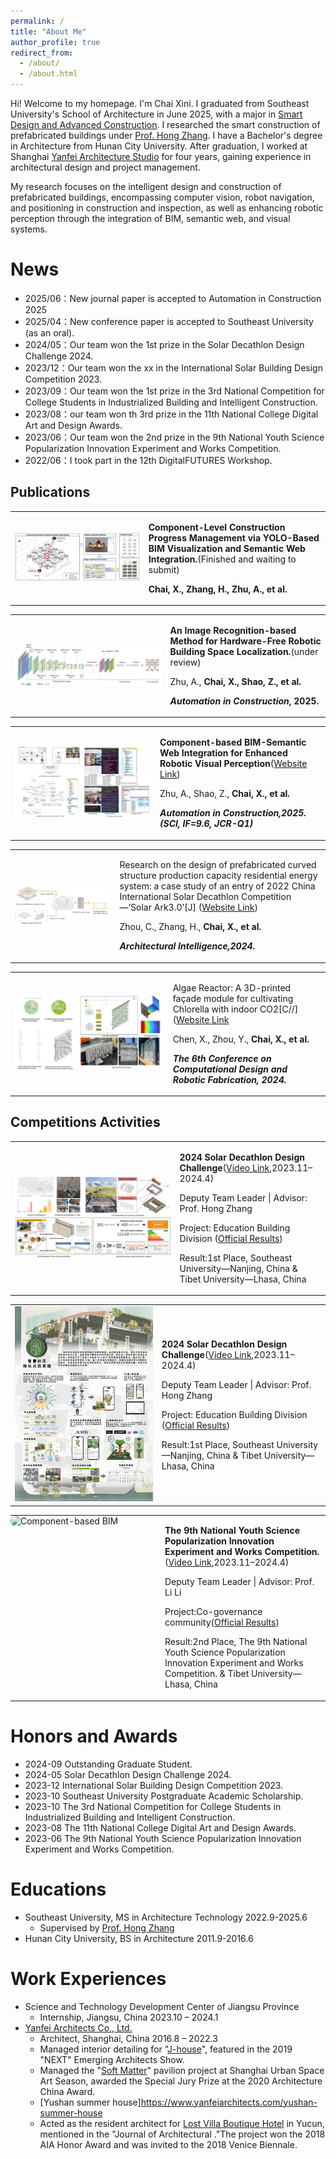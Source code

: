 ```yaml
---
permalink: /
title: "About Me"
author_profile: true
redirect_from: 
  - /about/
  - /about.html
---
```


Hi! Welcome to my homepage. I'm Chai Xini. I graduated from Southeast University's School of Architecture in June 2025, with a major in [Smart Design and Advanced Construction](https://arch.seu.edu.cn/2022/0602/c9118a410612/page.htm). I researched the smart construction of prefabricated buildings under [Prof. Hong Zhang](https://arch.seu.edu.cn/zh/main.psp). I have a Bachelor's degree in Architecture from Hunan City University. After graduation, I worked at Shanghai [Yanfei Architecture Studio](https://www.yanfeiarchitects.com/) for four years, gaining experience in architectural design and project management.

My research focuses on the intelligent design and construction of prefabricated buildings, encompassing computer vision, robot navigation, and positioning in construction and inspection, as well as enhancing robotic perception through the integration of BIM, semantic web, and visual systems.



News
======
* 2025/06：New journal paper is accepted to Automation in Construction 2025
* 2025/04：New conference paper is accepted to Southeast University (as an oral).
* 2024/05：Our team won the 1st prize in the Solar Decathlon Design Challenge 2024.
* 2023/12：Our team won the xx in the International Solar Building Design Competition 2023.
* 2023/09：Our team won the 1st prize in the 3rd National Competition for College Students in Industrialized Building and Intelligent Construction.
* 2023/08：our team won th 3rd prize in the 11th National College Digital Art and Design Awards.
* 2023/06：Our team won the 2nd prize in the 9th National Youth Science Popularization Innovation Experiment and Works Competition.
* 2022/06：I took part in the 12th DigitalFUTURES Workshop.


Publications
------
<table class="about-entry">
  <tr>
    <td class="left">
      <img src="/images/2025_Construction management.jpg" alt="Construction Management">
    </td>
    <td>
      <p><strong>Component-Level Construction Progress Management via YOLO-Based BIM Visualization and Semantic Web Integration.</strong>(Finished and waiting to submit)</p>
      <p><strong>Chai, X.,<strong> Zhang, H., Zhu, A., et al.</p>
    </td>
  </tr>
</table>
        
<!-- 与上一表格之间留一空行 -->
<table class="about-entry">
  <tr>
    <td class="left">
      <img src="/images/2025_Recognition location.jpg" alt="Recognition Location">
    </td>
    <td>
      <p><strong>An Image Recognition-based Method for Hardware-Free Robotic Building Space Localization.</strong>(under review)</p>
      <p>Zhu, A.,  <strong>Chai, X.,  <strong> Shao, Z., et al.</p>
      <p><em>Automation in Construction</em>, 2025.</p>
    </td>
  </tr>
</table>
    
<!-- 与上一表格之间留一空行 -->
<table class="about-entry">
  <tr>
    <td class="left">
      <img src="/images/2025_Component-based.jpg" alt="Component-base BIM">
    </td>
    <td>
      <p><strong>Component-based BIM-Semantic Web Integration for Enhanced Robotic Visual Perception</strong>(<a href="https://doi.org/10.1016/j.autcon.2025.106270" target="_blank">Website Link</a>)</p>
      <p>Zhu, A., Shao, Z., <strong> Chai, X.,<strong> et al. </p>
      <p><em>Automation in Construction<em>,2025. (SCI, IF=9.6, JCR-Q1)</p>
    </td>
  </tr>
</table>

<!-- 与上一表格之间留一空行 -->
<table class="about-entry">
  <tr>
    <td class="left">
      <img src="/images/2024_SA3.0.jpg" alt="SA3.0 energy">
    </td>
    <td>
      <p>Research on the design of prefabricated curved structure production capacity residential energy system: a case study of an entry of 2022 China International Solar Decathlon Competition—‘Solar Ark3.0’[J]</strong> (<a href="https://doi.org/10.1016/j.autcon.2025.106270" target="_blank">Website Link</a>)</p>
      <p>Zhou, C., Zhang, H., <strong>Chai, X., <strong> et al.</p>
      <p><em>Architectural Intelligence<em>,2024.</p>
    </td>
  </tr>
</table>

<!-- 与上一表格之间留一空行 -->
<table class="about-entry">
  <tr>
    <td class="left">
      <img src="/images/2024_Algae_Reactor.jpg" alt="Alage Reactor">
    </td>
    <td>
      <p>Algae Reactor: A 3D-printed façade module for cultivating Chlorella with indoor CO2[C//]</strong> (<a href="https://link.springer.com/chapter/10.1007/978-981-96-3433-0_14" target="_blank">Website Link</a></p>
      <p>Chen, X., Zhou, Y., <strong>Chai, X.,<strong> et al.</p>
      <p><em>The 6th Conference on Computational Design and Robotic Fabrication<em>, 2024.</p>
    </td>
  </tr>
</table>


Competitions Activities
------
<!-- 与上一表格之间留一空行 -->
<table class="about-entry">
  <tr>
    <td class="left">
      <img src="/images/2024_Solar_Decathlon.jpg" alt="Alage Reactor">
    </td>
    <td>
      <p><strong>2024 Solar Decathlon Design Challenge</strong>(<a href="https://www.youtube.com/watch?v=v8HBQzMONmI" target="_blank">Video Link</a>,2023.11–2024.4)</p>
      <p>Deputy Team Leader | Advisor: Prof. Hong Zhang</p></p>
      <p>Project: Education Building Division (<a href="https://www.solardecathlon.gov/past/design/2024/results" target="_blank">Official Results</a>)</p>
      <p>Result:1st Place, Southeast University—Nanjing, China & Tibet University—Lhasa, China</p>
    </td>
  </tr>
</table>

<!-- 与上一表格之间留一空行 -->
<table class="about-entry">
  <tr>
    <td class="left">
      <img src="/images/2023_cooperative system.jpg" alt="Green Community">
    </td>
    <td>
      <p><strong>2024 Solar Decathlon Design Challenge</strong>(<a href="https://www.youtube.com/watch?v=v8HBQzMONmI" target="_blank">Video Link</a>,2023.11–2024.4)</p>
      <p>Deputy Team Leader | Advisor: Prof. Hong Zhang</p></p>
      <p>Project: Education Building Division (<a href="https://www.solardecathlon.gov/past/design/2024/results" target="_blank">Official Results</a>)</p>
      <p>Result:1st Place, Southeast University—Nanjing, China & Tibet University—Lhasa, China</p>
    </td>
  </tr>
</table>

<table style="border:none; border-collapse:collapse; width:100%; margin:0; padding:0;">
  <tr style="border:none;">
    <!-- 左侧图片 -->
    <td style="width:220px; border:none; vertical-align:top; padding:0 20px 0 0;">
      <img src="/images/2024_.jpg" alt="Component-based BIM" style="width:100%; height:auto; border-radius:8px;">
    </td>
    <!-- 右侧文字 -->
    <td style="border:none; vertical-align:top;">
      <p><strong>The 9th National Youth Science Popularization Innovation Experiment and Works Competition.</strong>(<a href="https://www.youtube.com/watch?v=v8HBQzMONmI" target="_blank">Video Link</a>,2023.11–2024.4)</p>
      <p>Deputy Team Leader | Advisor: Prof. Li Li</p>
      <p>Project:Co-governance community(<a href="https://www.solardecathlon.gov/past/design/2024/results" target="_blank">Official Results</a>)</p>
      <p>Result:2nd Place, The 9th National Youth Science Popularization Innovation Experiment and Works Competition. & Tibet University—Lhasa, China</p>
    </td>
  </tr>
</table>




Honors and Awards
======
* 2024-09 Outstanding Graduate Student.
* 2024-05 Solar Decathlon Design Challenge 2024.
* 2023-12 International Solar Building Design Competition 2023.
* 2023-10 Southeast University Postgraduate Academic Scholarship.
* 2023-10 The 3rd National Competition for College Students in Industrialized Building and Intelligent Construction.
* 2023-08 The 11th National College Digital Art and Design Awards.
* 2023-06 The 9th National Youth Science Popularization Innovation Experiment and Works Competition.

Educations
======
* Southeast University, MS in Architecture Technology 2022.9-2025.6
  * Supervised by [Prof. Hong Zhang](https://arch.seu.edu.cn/zh/main.psp)
* Hunan City University, BS in Architecture 2011.9-2016.6


Work Experiences
======
* Science and Technology Development Center of Jiangsu Province
  * Internship, Jiangsu, China 2023.10 – 2024.1
* [Yanfei Architects Co., Ltd.](https://www.yanfeiarchitects.com/)
  * Architect, Shanghai, China 2016.8 – 2022.3
  * Managed interior detailing for "[J-house](https://www.yanfeiarchitects.com/j-house)", featured in the 2019 "NEXT" Emerging Architects Show. 
  * Managed the "[Soft Matter](https://www.yanfeiarchitects.com/soft-matter)" pavilion project at Shanghai Urban Space Art Season, awarded the Special Jury Prize at the 2020 Architecture China Award.
  * [Yushan summer house]https://www.yanfeiarchitects.com/yushan-summer-house
  * Acted as the resident architect for [Lost Villa Boutique Hotel](https://www.yanfeiarchitects.com/lostvillayucun) in Yucun, mentioned in the "Journal of Architectural ."The project won the 2018 AIA Honor Award and was invited to the 2018 Venice Biennale.

